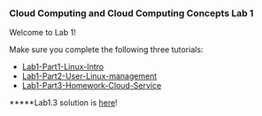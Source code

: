 ### Cloud Computing and Cloud Computing Concepts Lab 1

Welcome to Lab 1!

Make sure you complete the following three tutorials:

* [Lab1-Part1-Linux-Intro](https://github.com/steliosot/cc/blob/master/Class-1/Lab1-Part1-Linux-Intro.md)
* [Lab1-Part2-User-Linux-management](https://github.com/steliosot/cc/blob/master/Class-1/Lab1-Part2-User-Linux-management.md)
* [Lab1-Part3-Homework-Cloud-Service](https://github.com/steliosot/cc/blob/master/Class-1/Lab1-Part3-Homework-Cloud-Service.md)

*****Lab1.3 solution is [here](https://github.com/steliosot/cc/tree/master/Class-1/Lab1-Part3-Solutions)!